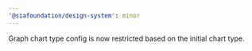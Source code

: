```yaml
---
'@siafoundation/design-system': minor
---
```


Graph chart type config is now restricted based on the initial chart type.
